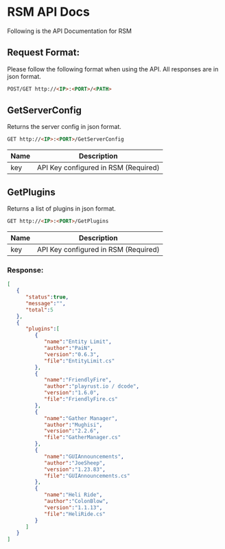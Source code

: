 # RSM API Docs
Following is the API Documentation for RSM

## Request Format:
Please follow the following format when using the API. All responses are in json format.
```html
POST/GET http://<IP>:<PORT>/<PATH>
```

## GetServerConfig
Returns the server config in json format.
```HTML
GET http://<IP>:<PORT>/GetServerConfig
```

| Name  | Description |
| ------------- | ------------- |
| key  | API Key configured in RSM (Required)  |

## GetPlugins
Returns a list of plugins in json format.
```HTML
GET http://<IP>:<PORT>/GetPlugins
```

| Name  | Description |
| ------------- | ------------- |
| key  | API Key configured in RSM (Required)  |

### Response:
```json
[  
   {  
      "status":true,
      "message":"",
      "total":5
   },
   {  
      "plugins":[  
         {  
            "name":"Entity Limit",
            "author":"PaiN",
            "version":"0.6.3",
            "file":"EntityLimit.cs"
         },
         {  
            "name":"FriendlyFire",
            "author":"playrust.io / dcode",
            "version":"1.6.0",
            "file":"FriendlyFire.cs"
         },
         {  
            "name":"Gather Manager",
            "author":"Mughisi",
            "version":"2.2.6",
            "file":"GatherManager.cs"
         },
         {  
            "name":"GUIAnnouncements",
            "author":"JoeSheep",
            "version":"1.23.83",
            "file":"GUIAnnouncements.cs"
         },
         {  
            "name":"Heli Ride",
            "author":"ColonBlow",
            "version":"1.1.13",
            "file":"HeliRide.cs"
         }
      ]
   }
]
```
